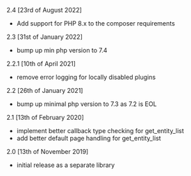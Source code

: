 2.4 [23rd of August 2022]
- Add support for PHP 8.x to the composer requirements

2.3 [31st of January 2022]
- bump up min php version to 7.4

2.2.1 [10th of April 2021]
- remove error logging for locally disabled plugins

2.2 [26th of January 2021]
- bump up minimal php version to 7.3 as 7.2 is EOL

2.1 [13th of February 2020]
- implement better callback type checking for get_entity_list
- add better default page handling for get_entity_list

2.0 [13th of November 2019]
- initial release as a separate library
